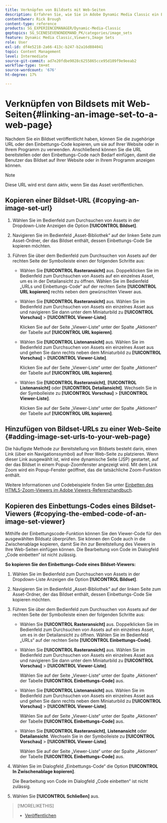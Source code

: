 ```yaml
---
title: Verknüpfen von Bildsets mit Web-Seiten
description: Erfahren Sie, wie Sie in Adobe Dynamic Media Classic ein Bildset mit einer Web-Seite verknüpfen.
contentOwner: Rick Brough
content-type: reference
products: SG_EXPERIENCEMANAGER/Dynamic-Media-Classic
geptopics: SG_SCENESEVENONDEMAND_PK/categories/image_sets
feature: Dynamic Media Classic,Viewers,Image Sets
role: User
exl-id: df4e5218-2a66-413c-b247-b2a16d884041
topic: Content Management
level: Intermediate
source-git-commit: ad7e20fdbe9028c6255865cce95d109f9e9eeab2
workflow-type: tm+mt
source-wordcount: '676'
ht-degree: 17%

---
```


# Verknüpfen von Bildsets mit Web-Seiten{#linking-an-image-set-to-a-web-page}

Nachdem Sie ein Bildset veröffentlicht haben, können Sie die zugehörige URL oder den Einbettungs-Code kopieren, um sie auf Ihrer Website oder in Ihrem Programm zu verwenden. Anschließend können Sie die URL bereitstellen oder den Einbettungs-Code nach Bedarf einfügen, damit die Benutzer das Bildset auf Ihrer Website oder in Ihrem Programm anzeigen können.

>[!NOTE]
>
>Diese URL wird erst dann aktiv, wenn Sie das Asset veröffentlichen.

## Kopieren einer Bildset-URL {#copying-an-image-set-url}

1. Wählen Sie im Bedienfeld zum Durchsuchen von Assets in der Dropdown-Liste Anzeigen die Option **[!UICONTROL Bildset]**.
1. Navigieren Sie im Bedienfeld „Asset-Bibliothek“ auf der linken Seite zum Asset-Ordner, der das Bildset enthält, dessen Einbettungs-Code Sie kopieren möchten.
1. Führen Sie über dem Bedienfeld zum Durchsuchen von Assets auf der rechten Seite der Symbolleiste einen der folgenden Schritte aus:

   * Wählen Sie **[!UICONTROL Rasteransicht]** aus. Doppelklicken Sie im Bedienfeld zum Durchsuchen von Assets auf ein einzelnes Asset, um es in der Detailansicht zu öffnen. Wählen Sie im Bedienfeld „URLs und Einbettungs-Code“ auf der rechten Seite **[!UICONTROL URL kopieren]** rechts neben dem gewünschten Viewer aus.
   * Wählen Sie **[!UICONTROL Rasteransicht]** aus. Wählen Sie im Bedienfeld zum Durchsuchen von Assets ein einzelnes Asset aus und navigieren Sie dann unter dem Miniaturbild zu **[!UICONTROL Vorschau]** > **[!UICONTROL Viewer-Liste]**.

     Klicken Sie auf der Seite „Viewer-Liste“ unter der Spalte „Aktionen“ der Tabelle auf **[!UICONTROL URL kopieren]**.

   * Wählen Sie **[!UICONTROL Listenansicht]** aus. Wählen Sie im Bedienfeld zum Durchsuchen von Assets ein einzelnes Asset aus und gehen Sie dann rechts neben dem Miniaturbild zu **[!UICONTROL Vorschau]** > **[!UICONTROL Viewer-Liste]**.

     Klicken Sie auf der Seite „Viewer-Liste“ unter der Spalte „Aktionen“ der Tabelle auf **[!UICONTROL URL kopieren]**.

   * Wählen Sie **[!UICONTROL Rasteransicht]**, **[!UICONTROL Listenansicht]** oder **[!UICONTROL Detailansicht]**. Wechseln Sie in der Symbolleiste zu **[!UICONTROL Vorschau]** > **[!UICONTROL Viewer-Liste]**.

     Klicken Sie auf der Seite „Viewer-Liste“ unter der Spalte „Aktionen“ der Tabelle auf **[!UICONTROL URL kopieren]**.

## Hinzufügen von Bildset-URLs zu einer Web-Seite {#adding-image-set-urls-to-your-web-page}

Die häufigste Methode zur Bereitstellung von Bildsets besteht darin, einen Link (über ein Navigationssymbol) auf Ihrer Web-Seite zu platzieren. Wenn dieser Link ausgewählt ist, wird eine dynamische Seite (JSP) gestartet, auf der das Bildset in einem Popup-Zoomfenster angezeigt wird. Mit dem Link Zoom wird ein Popup-Fenster geöffnet, das die tatsächliche Zoom-Funktion enthält.

Weitere Informationen und Codebeispiele finden Sie unter [Einbetten des HTML5-Zoom-Viewers im Adobe Viewers-Referenzhandbuch](https://experienceleague.adobe.com/de/docs/dynamic-media-developer-resources/library/viewers-aem-assets-dmc/zoom/c-html5-20-zoom-viewer-about#section-e1c3106f5b3e445d9b95be337c2f94e2).

## Kopieren des Einbettungs-Codes eines Bildset-Viewers {#copying-the-embed-code-of-an-image-set-viewer}

Mithilfe der Einbettungscode-Funktion können Sie den Viewer-Code für den ausgewählten Bildsatz überprüfen. Sie können den Code auch in die Zwischenablage kopieren, damit Sie ihn zur Bereitstellung des Viewers in Ihre Web-Seiten einfügen können. Die Bearbeitung von Code im Dialogfeld „Code einbetten“ ist nicht zulässig.

**So kopieren Sie den Einbettungs-Code eines Bildset-Viewers:**

1. Wählen Sie im Bedienfeld zum Durchsuchen von Assets in der Dropdown-Liste Anzeigen die Option **[!UICONTROL Bildset]**.
1. Navigieren Sie im Bedienfeld „Asset-Bibliothek“ auf der linken Seite zum Asset-Ordner, der das Bildset enthält, dessen Einbettungs-Code Sie kopieren möchten.
1. Führen Sie über dem Bedienfeld zum Durchsuchen von Assets auf der rechten Seite der Symbolleiste einen der folgenden Schritte aus:

   * Wählen Sie **[!UICONTROL Rasteransicht]** aus. Doppelklicken Sie im Bedienfeld zum Durchsuchen von Assets auf ein einzelnes Asset, um es in der Detailansicht zu öffnen. Wählen Sie im Bedienfeld „URLs“ auf der rechten Seite **[!UICONTROL Einbettungs-Code]**.
   * Wählen Sie **[!UICONTROL Rasteransicht]** aus. Wählen Sie im Bedienfeld zum Durchsuchen von Assets ein einzelnes Asset aus und navigieren Sie dann unter dem Miniaturbild zu **[!UICONTROL Vorschau]** > **[!UICONTROL Viewer-Liste]**.

     Wählen Sie auf der Seite „Viewer-Liste“ unter der Spalte „Aktionen“ der Tabelle **[!UICONTROL Einbettungs-Code]** aus.

   * Wählen Sie **[!UICONTROL Listenansicht]** aus. Wählen Sie im Bedienfeld zum Durchsuchen von Assets ein einzelnes Asset aus und gehen Sie dann rechts neben dem Miniaturbild zu **[!UICONTROL Vorschau]** > **[!UICONTROL Viewer-Liste]**.

     Wählen Sie auf der Seite „Viewer-Liste“ unter der Spalte „Aktionen“ der Tabelle **[!UICONTROL Einbettungs-Code]** aus.

   * Wählen Sie **[!UICONTROL Rasteransicht]**, **Listenansicht** oder **Detailansicht**. Wechseln Sie in der Symbolleiste zu **[!UICONTROL Vorschau]** > **[!UICONTROL Viewer-Liste]**.

     Wählen Sie auf der Seite „Viewer-Liste“ unter der Spalte „Aktionen“ der Tabelle **[!UICONTROL Einbettungs-Code]** aus.

1. Wählen Sie im Dialogfeld „Einbettungs-Code“ die Option **[!UICONTROL In Zwischenablage kopieren]**.

   Die Bearbeitung von Code im Dialogfeld „Code einbetten“ ist nicht zulässig.

1. Wählen Sie **[!UICONTROL Schließen]** aus.

>[!MORELIKETHIS]
>
>* [Veröffentlichen](publishing-files.md#publishing_files)
